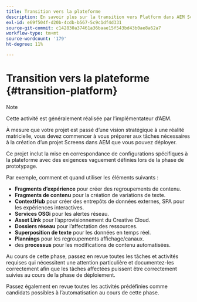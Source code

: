 ```yaml
---
title: Transition vers la plateforme
description: En savoir plus sur la transition vers Platform dans AEM Screens.
exl-id: e69f504f-d20b-4cdb-b567-5c9c1df4d331
source-git-commit: c142830a37461a36baae15f543bd43b0ae8a62a7
workflow-type: tm+mt
source-wordcount: '179'
ht-degree: 11%

---
```


# Transition vers la plateforme {#transition-platform}

>[!NOTE]
>
>Cette activité est généralement réalisée par l’implémentateur d’AEM.

À mesure que votre projet est passé d’une vision stratégique à une réalité matricielle, vous devez commencer à vous préparer aux tâches nécessaires à la création d’un projet Screens dans AEM que vous pouvez déployer.

Ce projet inclut la mise en correspondance de configurations spécifiques à la plateforme avec des exigences vaguement définies lors de la phase de prototypage.

Par exemple, comment et quand utiliser les éléments suivants :

* **Fragments d’expérience** pour créer des regroupements de contenu.
* **Fragments de contenu** pour la création de variations de texte.
* **ContextHub** pour créer des entrepôts de données externes, SPA pour les expériences interactives.
* **Services OSGi** pour les alertes réseau.
* **Asset Link** pour l’approvisionnement du Creative Cloud.
* **Dossiers réseau** pour l’affectation des ressources.
* **Superposition de texte** pour les données en temps réel.
* **Plannings** pour les regroupements affichage/canaux.
* des **processus** pour les modifications de contenu automatisées.

Au cours de cette phase, passez en revue toutes les tâches et activités requises qui nécessitent une attention particulière et documentez-les correctement afin que les tâches affectées puissent être correctement suivies au cours de la phase de déploiement.

Passez également en revue toutes les activités prédéfinies comme candidats possibles à l’automatisation au cours de cette phase.
